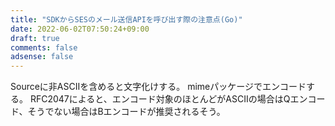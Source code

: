```yaml
---
title: "SDKからSESのメール送信APIを呼び出す際の注意点(Go)"
date: 2022-06-02T07:50:24+09:00
draft: true
comments: false
adsense: false
---
```


Sourceに非ASCIIを含めると文字化けする。
mimeパッケージでエンコードする。
RFC2047によると、エンコード対象のほとんどがASCIIの場合はQエンコード、そうでない場合はBエンコードが推奨されるそう。